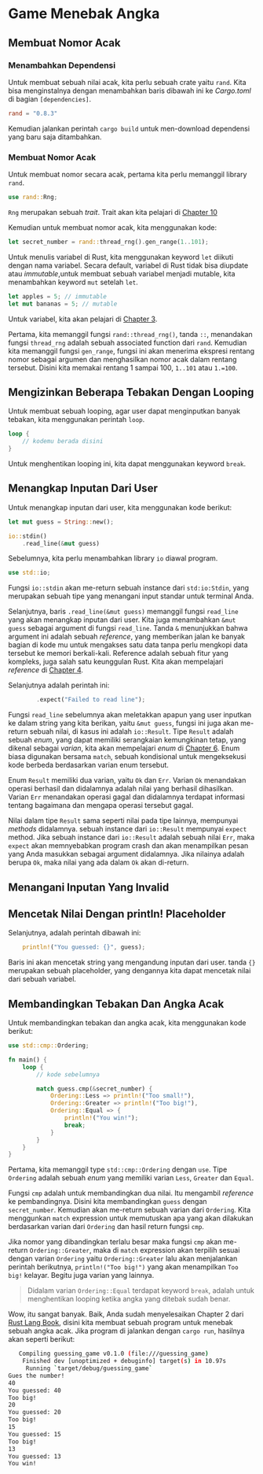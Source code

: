 # Game Menebak Angka

## Membuat Nomor Acak

### Menambahkan Dependensi

Untuk membuat sebuah nilai acak, kita perlu sebuah crate yaitu `rand`. Kita bisa menginstalnya dengan menambahkan baris dibawah ini ke *Cargo.toml* di bagian `[dependencies]`.

```toml
rand = "0.8.3"
```

Kemudian jalankan perintah `cargo build` untuk men-download dependensi yang baru saja ditambahkan.

### Membuat Nomor Acak

Untuk membuat nomor secara acak, pertama kita perlu memanggil library `rand`.

```rust
use rand::Rng;
```

`Rng` merupakan sebuah *trait*. Trait akan kita pelajari di [Chapter 10](../generic_types_traits_and_lifetimes)

Kemudian untuk membuat nomor acak, kita menggunakan kode:

```rust
let secret_number = rand::thread_rng().gen_range(1..101);
```

Untuk menulis variabel di Rust, kita menggunakan keyword `let` diikuti dengan nama variabel. Secara default, variabel di Rust tidak bisa diupdate atau *immutable*,untuk membuat sebuah variabel menjadi mutable, kita menambahkan keyword `mut` setelah `let`.

```rust
let apples = 5; // immutable
let mut bananas = 5; // mutable
```
Untuk variabel, kita akan pelajari di [Chapter 3](../03_common_programming_concepts).

Pertama, kita memanggil fungsi `rand::thread_rng()`, tanda `::`, menandakan fungsi `thread_rng` adalah sebuah associated function dari `rand`. Kemudian kita memanggil fungsi `gen_range`, fungsi ini akan menerima ekspresi rentang nomor sebagai argumen dan menghasilkan nomor acak dalam rentang tersebut. Disini kita memakai rentang 1 sampai 100, `1..101` atau `1.=100`.

## Mengizinkan Beberapa Tebakan Dengan Looping

Untuk membuat sebuah looping, agar user dapat menginputkan banyak tebakan, kita menggunakan perintah `loop`.

```rust
loop {
    // kodemu berada disini
}
```

Untuk menghentikan looping ini, kita dapat menggunakan keyword `break`.

## Menangkap Inputan Dari User

Untuk menangkap inputan dari user, kita menggunakan kode berikut:

```rust
let mut guess = String::new();

io::stdin()
    .read_line(&mut guess)
```

Sebelumnya, kita perlu menambahkan library `io` diawal program.

```rust
use std::io;
```

Fungsi `io::stdin` akan me-return sebuah instance dari `std:io:Stdin`, yang merupakan sebuah tipe yang menangani input standar untuk terminal Anda.

Selanjutnya, baris `.read_line(&mut guess)` memanggil fungsi `read_line` yang akan menangkap inputan dari user. Kita juga menambahkan `&mut guess` sebagai argument di fungsi `read_line`. Tanda `&` menunjukkan bahwa argument ini adalah sebuah *reference*, yang memberikan jalan ke banyak bagian di kode mu untuk mengakses satu data tanpa perlu mengkopi data tersebut ke memori berkali-kali. Reference adalah sebuah fitur yang kompleks, juga salah satu keunggulan Rust. Kita akan mempelajari *reference* di [Chapter 4](../04_understanding_ownership).

Selanjutnya adalah perintah ini:

```rust
        .expect("Failed to read line");
```

Fungsi `read_line` sebelumnya akan meletakkan apapun yang user inputkan ke dalam string yang kita berikan, yaitu `&mut guess`, fungsi ini juga akan me-return sebuah nilai, di kasus ini adalah `io::Result`. Tipe `Result` adalah sebuah *enum*, yang dapat memiliki serangkaian kemungkinan tetap, yang dikenal sebagai *varian*, kita akan mempelajari *enum* di [Chapter 6](../06_enums_and_pattern_matching). Enum biasa digunakan bersama `match`, sebuah kondisional untuk mengeksekusi kode berbeda berdasarkan varian enum tersebut.

Enum `Result` memiliki dua varian, yaitu `Ok` dan `Err`. Varian `Ok` menandakan operasi berhasil dan didalamnya adalah nilai yang berhasil dihasilkan. Varian `Err` menandakan operasi gagal dan didalamnya terdapat informasi tentang bagaimana dan mengapa operasi tersebut gagal.

Nilai dalam tipe `Result` sama seperti nilai pada tipe lainnya, mempunyai *methods* didalamnya. sebuah instance dari `io::Result` mempunyai `expect` method. Jika sebuah instance dari `io::Result` adalah sebuah nilai `Err`, maka `expect` akan memnyebabkan program crash dan akan menampilkan pesan yang Anda masukkan sebagai argument didalamnya. Jika nilainya adalah berupa `Ok`, maka nilai yang ada dalam `Ok` akan di-return.

## Menangani Inputan Yang Invalid



## Mencetak Nilai Dengan println! Placeholder

Selanjutnya, adalah perintah dibawah ini:

```rust
    println!("You guessed: {}", guess);
```

Baris ini akan mencetak string yang mengandung inputan dari user. tanda `{}` merupakan sebuah placeholder, yang dengannya kita dapat mencetak nilai dari sebuah variabel.

## Membandingkan Tebakan Dan Angka Acak

Untuk membandingkan tebakan dan angka acak, kita menggunakan kode berikut:

```rust
use std::cmp::Ordering;

fn main() {
    loop {
        // kode sebelumnya

        match guess.cmp(&secret_number) {
            Ordering::Less => println!("Too small!"),
            Ordering::Greater => println!("Too big!"),
            Ordering::Equal => {
                println!("You win!");
                break;
            }
        }
    }
}
```

Pertama, kita memanggil type `std::cmp::Ordering` dengan `use`. Tipe `Ordering` adalah sebuah *enum* yang memiliki varian `Less`, `Greater` dan `Equal`.

Fungsi `cmp` adalah untuk membandingkan dua nilai. Itu mengambil *reference* ke pembandingnya. Disini kita membandingkan `guess` dengan `secret_number`. Kemudian akan me-return sebuah varian dari `Ordering`. Kita menggunkan `match` expression untuk memutuskan apa yang akan dilakukan berdasarkan varian dari `Ordering` dan hasil return fungsi `cmp`.

Jika nomor yang dibandingkan terlalu besar maka fungsi `cmp` akan me-return `Ordering::Greater`, maka di `match` expression akan terpilih sesuai dengan varian `Ordering` yaitu `Ordering::Greater` lalu akan menjalankan perintah berikutnya, `println!("Too big!")` yang akan menampilkan `Too big!` kelayar. Begitu juga varian yang lainnya.

> Didalam varian `Ordering::Equal` terdapat keyword `break`, adalah untuk menghentikan looping ketika angka yang ditebak sudah benar.

Wow, itu sangat banyak. Baik, Anda sudah menyelesaikan Chapter 2 dari [Rust Lang Book](https://doc.rust-lang.org/stable/book/), disini kita membuat sebuah program untuk menebak sebuah angka acak. Jika program di jalankan dengan `cargo run`, hasilnya akan seperti berikut:

```bash
   Compiling guessing_game v0.1.0 (file:///guessing_game)
    Finished dev [unoptimized + debuginfo] target(s) in 10.97s
     Running `target/debug/guessing_game`
Gues the number!
40
You guessed: 40
Too big!
20
You guessed: 20
Too big!
15
You guessed: 15
Too big!
13
You guessed: 13
You win!
```
